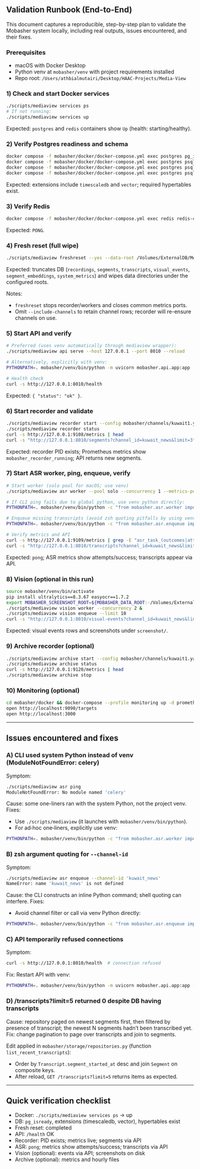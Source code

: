 ## Validation Runbook (End-to-End)

This document captures a reproducible, step-by-step plan to validate the Mobasher system locally, including real outputs, issues encountered, and their fixes.

### Prerequisites
- macOS with Docker Desktop
- Python venv at `mobasher/venv` with project requirements installed
- Repo root: `/Users/athbialmutairi/Desktop/HAAC-Projects/Media-View`

### 1) Check and start Docker services
```bash
./scripts/mediaview services ps
# If not running:
./scripts/mediaview services up
```
Expected: `postgres` and `redis` containers show `Up` (health: starting/healthy).

### 2) Verify Postgres readiness and schema
```bash
docker compose -f mobasher/docker/docker-compose.yml exec postgres pg_isready -U mobasher -d mobasher
docker compose -f mobasher/docker/docker-compose.yml exec postgres psql -U mobasher -d mobasher -c "select now();"
docker compose -f mobasher/docker/docker-compose.yml exec postgres psql -U mobasher -d mobasher -c "select extname from pg_extension where extname in ('timescaledb','vector');"
docker compose -f mobasher/docker/docker-compose.yml exec postgres psql -U mobasher -d mobasher -c "select hypertable_name from timescaledb_information.hypertables where hypertable_name in ('recordings','segments','visual_events','system_metrics');"
```
Expected: extensions include `timescaledb` and `vector`; required hypertables exist.

### 3) Verify Redis
```bash
docker compose -f mobasher/docker/docker-compose.yml exec redis redis-cli PING
```
Expected: `PONG`.

### 4) Fresh reset (full wipe)
```bash
./scripts/mediaview freshreset --yes --data-root /Volumes/ExternalDB/Media-View-Data/data
```
Expected: truncates DB (`recordings`, `segments`, `transcripts`, `visual_events`, `segment_embeddings`, `system_metrics`) and wipes data directories under the configured roots.

Notes:
- `freshreset` stops recorder/workers and closes common metrics ports.
- Omit `--include-channels` to retain channel rows; recorder will re-ensure channels on use.

### 5) Start API and verify
```bash
# Preferred (uses venv automatically through mediaview wrapper):
./scripts/mediaview api serve --host 127.0.0.1 --port 8010 --reload

# Alternatively, explicitly with venv:
PYTHONPATH=. mobasher/venv/bin/python -m uvicorn mobasher.api.app:app --host 127.0.0.1 --port 8010 --reload

# Health check
curl -s http://127.0.0.1:8010/health
```
Expected: `{ "status": "ok" }`.

### 6) Start recorder and validate
```bash
./scripts/mediaview recorder start --config mobasher/channels/kuwait1.yaml --heartbeat 15 --metrics-port 9108 --daemon
./scripts/mediaview recorder status
curl -s http://127.0.0.1:9108/metrics | head
curl -s "http://127.0.0.1:8010/segments?channel_id=kuwait_news&limit=3" | jq '.items | length'
```
Expected: recorder PID exists; Prometheus metrics show `mobasher_recorder_running`; API returns new segments.

### 7) Start ASR worker, ping, enqueue, verify
```bash
# Start worker (solo pool for macOS; use venv)
./scripts/mediaview asr worker --pool solo --concurrency 1 --metrics-port 9109 &

# If CLI ping fails due to global python, use venv python directly:
PYTHONPATH=. mobasher/venv/bin/python -c "from mobasher.asr.worker import ping; print(ping.delay().get(timeout=10))"

# Enqueue missing transcripts (avoid zsh quoting pitfalls by using venv python):
PYTHONPATH=. mobasher/venv/bin/python -c "from mobasher.asr.enqueue import enqueue_missing; print(enqueue_missing('kuwait_news', None, 10))"

# Verify metrics and API
curl -s http://127.0.0.1:9109/metrics | grep -E "asr_task_(outcomes|attempts|duration)_" | cat
curl -s "http://127.0.0.1:8010/transcripts?channel_id=kuwait_news&limit=100" | jq '.items | length'
```
Expected: `pong`; ASR metrics show attempts/success; transcripts appear via API.

### 8) Vision (optional in this run)
```bash
source mobasher/venv/bin/activate
pip install ultralytics==8.3.67 easyocr==1.7.2
export MOBASHER_SCREENSHOT_ROOT=${MOBASHER_DATA_ROOT:-/Volumes/ExternalDB/Media-View-Data/data}/screenshot
./scripts/mediaview vision worker --concurrency 2 &
./scripts/mediaview vision enqueue --limit 10
curl -s "http://127.0.0.1:8010/visual-events?channel_id=kuwait_news&limit=5" | jq '.items | length'
```
Expected: visual events rows and screenshots under `screenshot/`.

### 9) Archive recorder (optional)
```bash
./scripts/mediaview archive start --config mobasher/channels/kuwait1.yaml --mode copy --metrics-port 9120 --daemon
./scripts/mediaview archive status
curl -s http://127.0.0.1:9120/metrics | head
./scripts/mediaview archive stop
```

### 10) Monitoring (optional)
```bash
cd mobasher/docker && docker-compose --profile monitoring up -d prometheus grafana
open http://localhost:9090/targets
open http://localhost:3000
```

---

## Issues encountered and fixes

### A) CLI used system Python instead of venv (ModuleNotFoundError: celery)
Symptom:
```bash
./scripts/mediaview asr ping
ModuleNotFoundError: No module named 'celery'
```
Cause: some one-liners ran with the system Python, not the project venv.
Fixes:
- Use `./scripts/mediaview` (it launches with `mobasher/venv/bin/python`).
- For ad‑hoc one‑liners, explicitly use venv:
```bash
PYTHONPATH=. mobasher/venv/bin/python -c "from mobasher.asr.worker import ping; print(ping.delay().get(timeout=10))"
```

### B) zsh argument quoting for `--channel-id`
Symptom:
```bash
./scripts/mediaview asr enqueue --channel-id 'kuwait_news'
NameError: name 'kuwait_news' is not defined
```
Cause: the CLI constructs an inline Python command; shell quoting can interfere.
Fixes:
- Avoid channel filter or call via venv Python directly:
```bash
PYTHONPATH=. mobasher/venv/bin/python -c "from mobasher.asr.enqueue import enqueue_missing; print(enqueue_missing('kuwait_news', None, 10))"
```

### C) API temporarily refused connections
Symptom:
```bash
curl -s http://127.0.0.1:8010/health  # connection refused
```
Fix:
Restart API with venv:
```bash
PYTHONPATH=. mobasher/venv/bin/python -m uvicorn mobasher.api.app:app --host 127.0.0.1 --port 8010 --reload &
```

### D) /transcripts?limit=5 returned 0 despite DB having transcripts
Cause: repository paged on newest segments first, then filtered by presence of transcript; the newest N segments hadn’t been transcribed yet.
Fix: change pagination to page over transcripts and join to segments.

Edit applied in `mobasher/storage/repositories.py` (function `list_recent_transcripts`):
- Order by `Transcript.segment_started_at` desc and join `Segment` on composite keys.
- After reload, `GET /transcripts?limit=5` returns items as expected.

---

## Quick verification checklist
- Docker: `./scripts/mediaview services ps` → up
- DB: `pg_isready`, extensions (timescaledb, vector), hypertables exist
- Fresh reset: completed
- API: `/health` OK
- Recorder: PID exists; metrics live; segments via API
- ASR: `pong`; metrics show attempts/success; transcripts via API
- Vision (optional): events via API; screenshots on disk
- Archive (optional): metrics and hourly files


